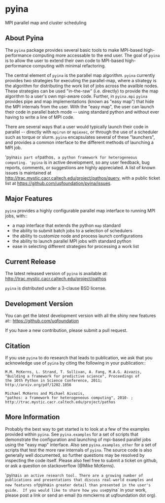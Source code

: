 pyina
=====
MPI parallel map and cluster scheduling

About Pyina
-----------
The `pyina` package provides several basic tools to make MPI-based
high-performance computing more accessable to the end user. The goal
of `pyina` is to allow the user to extend their own code to MPI-based
high-performance computing with minimal refactoring.

The central element of `pyina` is the parallel map algorithm.
`pyina` currently provides two strategies for executing the parallel-map,
where a strategy is the algorithm for distributing the work list of
jobs across the availble nodes.  These strategies can be used "in-the-raw"
(i.e. directly) to provide the map algorithm to a user's own mpi-aware code.
Further, in `pyina.mpi` `pyina` provides pipe and map implementations
(known as "easy map") that hide the MPI internals from the user. With the
"easy map", the user can launch their code in parallel batch mode -- using
standard python and without ever having to write a line of MPI code.

There are several ways that a user would typically launch their code in
parallel -- directly with `mpirun` or `mpiexec`, or through the use of a
scheduler such as torque or slurm. `pyina` encapsulates several of these
"launchers", and provides a common interface to the different methods of
launching a MPI job.

'pyina` is part of `pathos`, a python framework for heterogeneous computing.
'pyina` is in active development, so any user feedback, bug reports, comments,
or suggestions are highly appreciated.  A list of known issues is maintained
at http://trac.mystic.cacr.caltech.edu/project/pathos/query, with a public
ticket list at https://github.com/uqfoundation/pyina/issues.


Major Features
--------------
`pyina` provides a highly configurable parallel map interface
to running MPI jobs, with::

* a map interface that extends the python `map` standard
* the ability to submit batch jobs to a selection of schedulers
* the ability to customize node and process launch configurations
* the ability to launch parallel MPI jobs with standard python
* ease in selecting different strategies for processing a work list


Current Release
---------------
The latest released version of `pyina` is available at:
    http://trac.mystic.cacr.caltech.edu/project/pathos

`pyina` is distributed under a 3-clause BSD license.


Development Version 
-------------------
You can get the latest development version with all the shiny new features at::
    https://github.com/uqfoundation

If you have a new contribution, please submit a pull request.


Citation
--------
If you use `pyina` to do research that leads to publication, we ask that you
acknowledge use of `pyina` by citing the following in your publication::

    M.M. McKerns, L. Strand, T. Sullivan, A. Fang, M.A.G. Aivazis,
    "Building a framework for predictive science", Proceedings of
    the 10th Python in Science Conference, 2011;
    http://arxiv.org/pdf/1202.1056

    Michael McKerns and Michael Aivazis,
    "pathos: a framework for heterogeneous computing", 2010- ;
    http://trac.mystic.cacr.caltech.edu/project/pathos


More Information
----------------
Probably the best way to get started is to look at a few of the
examples provided within `pyina`. See `pyina.examples` for a
set of scripts that demonstrate the configuration and launching of
mpi-based parallel jobs using the "easy map" interface. Also see
`pyina.examples_other` for a set of scripts that test the more raw
internals of `pyina`. The source code is also generally well documented,
so further questions may be resolved by inspecting the code itself. Please
also feel free to submit a ticket on github, or ask a question on
stackoverflow (@Mike McKerns).

'pyina` is an active research tool. There are a growing number of publications
and presentations that discuss real-world examples and new features of `pyina`
in greater detail than presented in the user's guide.  If you would like to
share how you use `pyina` in your work, please post a link or send an email
(to mmckerns at uqfoundation dot org).

